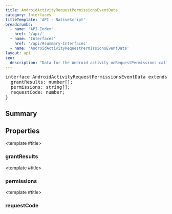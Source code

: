 ```yaml
---
title: AndroidActivityRequestPermissionsEventData
category: Interfaces
titleTemplate: 'API - NativeScript'
breadcrumbs: 
  - name: 'API Index'
    href: '/api/'
  - name: 'Interfaces'
    href: '/api/#summary-Interfaces'
  - name: 'AndroidActivityRequestPermissionsEventData'
layout: api
seo:
  description: "Data for the Android activity onRequestPermissions callback"
---
```


<!-- This page is auto generated, do not edit manually. -->
<!-- Run "yarn generate:api-docs" to regenerate -->

<script setup lang="ts">
  import { provide } from "vue";
  import API_DATA from "./AndroidActivityRequestPermissionsEventData.data.json";
  
  provide('API_DATA', API_DATA);
</script>

<APIRefHierarchy v-once />

<pre class="not-prose [&_a]:text-blue-400 [&_a]:no-underline">interface AndroidActivityRequestPermissionsEventData extends <a href="/api/interface/AndroidActivityEventData">AndroidActivityEventData</a> {
  grantResults: number[];
  permissions: string[];
  requestCode: number;
}</pre>

<APIRefComment commentBase64="eyJibG9ja1RhZ3MiOltdLCJtb2RpZmllclRhZ3MiOnt9LCJzdW1tYXJ5IjpbeyJraW5kIjoidGV4dCIsInRleHQiOiJEYXRhIGZvciB0aGUgQW5kcm9pZCBhY3Rpdml0eSBvblJlcXVlc3RQZXJtaXNzaW9ucyBjYWxsYmFjayJ9XX0=" v-once />

## <Heading ignore>Summary</Heading>

<APIRefSummary v-once />

## Properties

<div class="">

<APIRef for="4738" v-once>

<template #title>

### grantResults

</template>

</APIRef>

</div>

<div class="">

<APIRef for="4737" v-once>

<template #title>

### permissions

</template>

</APIRef>

</div>

<div class="">

<APIRef for="4736" v-once>

<template #title>

### requestCode

</template>

</APIRef>

</div>
